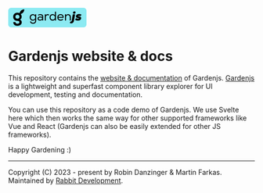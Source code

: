 <a href="https://github.com/gardenjs/gardenjs" target="_blank"><img src="https://raw.githubusercontent.com/gardenjs/branding/main/badge/badge_gardenjs.svg"></a>


# Gardenjs website & docs

This repository contains the <a href="https://gardenjs.org/" target="_blank">website & documentation</a> of Gardenjs. <a href="https://github.com/gardenjs/gardenjs/" target="_blank">Gardenjs</a> is a lightweight and superfast component library explorer for UI development, testing and documentation.

You can use this repository as a code demo of Gardenjs. We use Svelte here which then works the same way for other supported frameworks like Vue and React (Gardenjs can also be easily extended for other JS frameworks).

Happy Gardening :)

---
Copyright (C) 2023 - present by Robin Danzinger & Martin Farkas. Maintained by [Rabbit Development](https://www.rabbitdevelopment.com).
